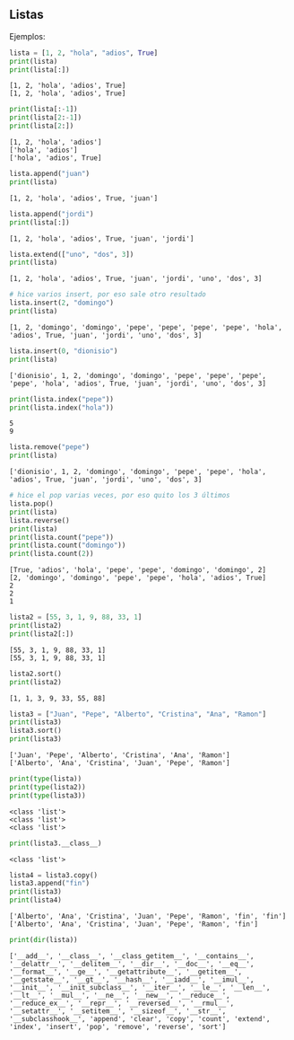 ## Listas

Ejemplos:


```python
lista = [1, 2, "hola", "adios", True]
print(lista)
print(lista[:])
```

    [1, 2, 'hola', 'adios', True]
    [1, 2, 'hola', 'adios', True]
    


```python
print(lista[:-1])
print(lista[2:-1])
print(lista[2:])
```

    [1, 2, 'hola', 'adios']
    ['hola', 'adios']
    ['hola', 'adios', True]
    


```python
lista.append("juan")
print(lista)
```

    [1, 2, 'hola', 'adios', True, 'juan']
    


```python
lista.append("jordi")
print(lista[:])
```

    [1, 2, 'hola', 'adios', True, 'juan', 'jordi']
    


```python
lista.extend(["uno", "dos", 3])
print(lista)
```

    [1, 2, 'hola', 'adios', True, 'juan', 'jordi', 'uno', 'dos', 3]
    


```python
# hice varios insert, por eso sale otro resultado
lista.insert(2, "domingo")
print(lista)
```

    [1, 2, 'domingo', 'domingo', 'pepe', 'pepe', 'pepe', 'pepe', 'hola', 'adios', True, 'juan', 'jordi', 'uno', 'dos', 3]
    


```python
lista.insert(0, "dionisio")
print(lista)
```

    ['dionisio', 1, 2, 'domingo', 'domingo', 'pepe', 'pepe', 'pepe', 'pepe', 'hola', 'adios', True, 'juan', 'jordi', 'uno', 'dos', 3]
    


```python
print(lista.index("pepe"))
print(lista.index("hola"))
```

    5
    9
    


```python
lista.remove("pepe")
print(lista)
```

    ['dionisio', 1, 2, 'domingo', 'domingo', 'pepe', 'pepe', 'hola', 'adios', True, 'juan', 'jordi', 'uno', 'dos', 3]
    


```python
# hice el pop varias veces, por eso quito los 3 últimos
lista.pop()
print(lista)
lista.reverse()
print(lista)
print(lista.count("pepe"))
print(lista.count("domingo"))
print(lista.count(2))
```

    [True, 'adios', 'hola', 'pepe', 'pepe', 'domingo', 'domingo', 2]
    [2, 'domingo', 'domingo', 'pepe', 'pepe', 'hola', 'adios', True]
    2
    2
    1
    


```python
lista2 = [55, 3, 1, 9, 88, 33, 1]
print(lista2)
print(lista2[:])
```

    [55, 3, 1, 9, 88, 33, 1]
    [55, 3, 1, 9, 88, 33, 1]
    


```python
lista2.sort()
print(lista2)
```

    [1, 1, 3, 9, 33, 55, 88]
    


```python
lista3 = ["Juan", "Pepe", "Alberto", "Cristina", "Ana", "Ramon"]
print(lista3)
lista3.sort()
print(lista3)
```

    ['Juan', 'Pepe', 'Alberto', 'Cristina', 'Ana', 'Ramon']
    ['Alberto', 'Ana', 'Cristina', 'Juan', 'Pepe', 'Ramon']
    


```python
print(type(lista))
print(type(lista2))
print(type(lista3))
```

    <class 'list'>
    <class 'list'>
    <class 'list'>
    


```python
print(lista3.__class__)
```

    <class 'list'>
    


```python
lista4 = lista3.copy()
lista3.append("fin")
print(lista3)
print(lista4)
```

    ['Alberto', 'Ana', 'Cristina', 'Juan', 'Pepe', 'Ramon', 'fin', 'fin']
    ['Alberto', 'Ana', 'Cristina', 'Juan', 'Pepe', 'Ramon', 'fin']
    


```python
print(dir(lista))
```

    ['__add__', '__class__', '__class_getitem__', '__contains__', '__delattr__', '__delitem__', '__dir__', '__doc__', '__eq__', '__format__', '__ge__', '__getattribute__', '__getitem__', '__getstate__', '__gt__', '__hash__', '__iadd__', '__imul__', '__init__', '__init_subclass__', '__iter__', '__le__', '__len__', '__lt__', '__mul__', '__ne__', '__new__', '__reduce__', '__reduce_ex__', '__repr__', '__reversed__', '__rmul__', '__setattr__', '__setitem__', '__sizeof__', '__str__', '__subclasshook__', 'append', 'clear', 'copy', 'count', 'extend', 'index', 'insert', 'pop', 'remove', 'reverse', 'sort']
    
